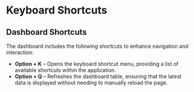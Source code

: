 # Keyboard Shortcuts

## Dashboard Shortcuts

The dashboard includes the following shortcuts to enhance navigation and interaction:

* **Option + K** – Opens the keyboard shortcut menu, providing a list of available shortcuts within the application.
* **Option + Q** – Refreshes the dashboard table, ensuring that the latest data is displayed without needing to manually reload the page.
